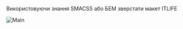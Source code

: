 Використовуючи знання SMACSS або БЕМ зверстати макет ITLIFE


![Main](https://user-images.githubusercontent.com/72200398/200182517-198dcebd-df73-45ca-b34c-7825f2830b65.jpg)
